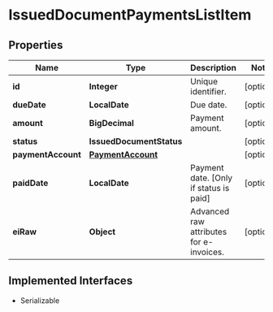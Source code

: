 

# IssuedDocumentPaymentsListItem


## Properties

Name | Type | Description | Notes
------------ | ------------- | ------------- | -------------
**id** | **Integer** | Unique identifier. |  [optional]
**dueDate** | **LocalDate** | Due date. |  [optional]
**amount** | **BigDecimal** | Payment amount. |  [optional]
**status** | **IssuedDocumentStatus** |  |  [optional]
**paymentAccount** | [**PaymentAccount**](PaymentAccount.md) |  |  [optional]
**paidDate** | **LocalDate** | Payment date. [Only if status is paid] |  [optional]
**eiRaw** | **Object** | Advanced raw attributes for e-invoices. |  [optional]


## Implemented Interfaces

* Serializable



